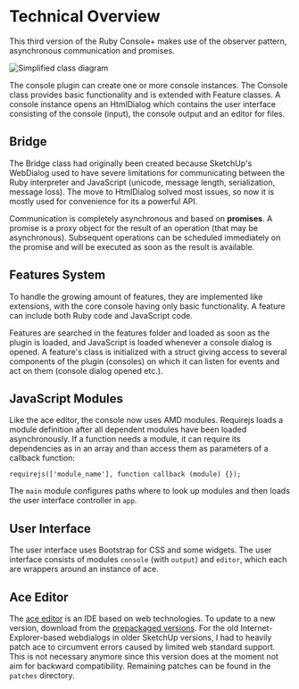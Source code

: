 # Technical Overview

This third version of the Ruby Console+ makes use of the observer pattern, asynchronous communication and promises.

<img alt="Simplified class diagram" src="https://cdn.rawgit.com/Aerilius/sketchup-console-plus/db254409/design/class_diagram.svg" />

The console plugin can create one or more console instances. The Console class provides basic functionality and is extended with Feature classes. A console instance opens an HtmlDialog which contains the user interface consisting of the console (input), the console output and an editor for files.

## Bridge

The Bridge class had originally been created because SketchUp's WebDialog used to have severe limitations for communicating between the Ruby interpreter and JavaScript (unicode, message length, serialization, message loss). The move to HtmlDialog solved most issues, so now it is mostly used for convenience for its a powerful API. 

Communication is completely asynchronous and based on **promises**. A promise is a proxy object for the result of an operation (that may be asynchronous). Subsequent operations can be scheduled immediately on the promise and will be executed as soon as the result is available. 

## Features System

To handle the growing amount of features, they are implemented like extensions, with the core console having only basic functionality. A feature can include both Ruby code and JavaScript code.

Features are searched in the features folder and loaded as soon as the plugin is loaded, and JavaScript is loaded whenever a console dialog is opened. A feature's class is initialized with a struct giving access to several components of the plugin (consoles) on which it can listen for events and act on them (console dialog opened etc.). 

## JavaScript Modules

Like the ace editor, the console now uses AMD modules. Requirejs loads a module definition after all dependent modules have been loaded asynchronously. If a function needs a module, it can require its dependencies as in an array and than access them as parameters of a callback function:

    requirejs(['module_name'], function callback (module) {});

The `main` module configures paths where to look up modules and then loads the user interface controller in `app`.

## User Interface

The user interface uses Bootstrap for CSS and some widgets. The user interface consists of modules `console` (with `output`) and `editor`, which each are wrappers around an instance of ace.

## Ace Editor

The [ace editor](https://ace.c9.io/) is an IDE based on web technologies.
To update to a new version, download from the [prepackaged versions](https://github.com/ajaxorg/ace-builds/). For the old Internet-Explorer-based webdialogs in older SketchUp versions, I had to heavily patch ace to circumvent errors caused by limited web standard support. This is not necessary anymore since this version does at the moment not aim for backward compatibility. Remaining patches can be found in the `patches` directory. 